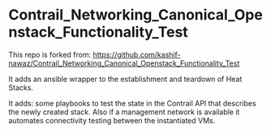 # Contrail_Networking_Canonical_Openstack_Functionality_Test

This repo is forked from: https://github.com/kashif-nawaz/Contrail_Networking_Canonical_Openstack_Functionality_Test

It adds an ansible wrapper to the establishment and teardown of Heat Stacks.

It adds: some playbooks to test the state in the Contrail API that describes the newly created stack.  Also if a management network is available it automates connectivity testing between the instantiated VMs.
